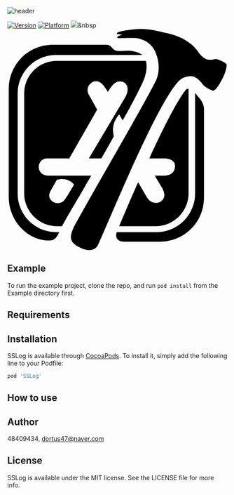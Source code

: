 
![header](https://capsule-render.vercel.app/api?&fontColor=4b3621&animation=fadeIn&type=waving&height=300&color=cbb199&text=SSLog&fontSize=70&fontAlignY=40&desc=SSLog%20is%20Simple%20Swift%20Log%20library.)



[![Version](https://img.shields.io/cocoapods/v/SSLog.svg?style=flat)](https://cocoapods.org/pods/SSLog)
[![Platform](https://img.shields.io/cocoapods/p/SSLog.svg?style=flat)](https://cocoapods.org/pods/SSLog)
<img src="https://img.shields.io/badge/Python-3766AB?style=flat-square&logo=Python&logoColor=white"/></a>&nbsp 
<svg role="img" viewBox="0 0 24 24" xmlns="http://www.w3.org/2000/svg"><title>Xcode</title><path d="M19.06 5.3327c.4517-.1936.7744-.2581 1.097-.1936.5163.1291.7744.5163.968.7098.1936.3872.9034.7744 1.2261.8389.2581.0645.7098-.6453 1.0325-1.2906.3227-.5808.5163-1.3552.4517-1.5488-.0645-.1936-.968-.5808-1.1616-.5808-.1291 0-.3872.1291-.8389.0645-.4517-.0645-.9034-.5808-1.1616-.968-.4517-.6453-1.097-1.0325-1.6778-1.3552-.6453-.3227-1.3552-.5163-2.065-.6453-1.0325-.2581-2.065-.4517-3.0975-.3227-.5808.0645-1.2906.1291-1.8069.3227-.0645 0-.1936.1936-.0645.1936s.5808.0645.5808.0645-.5807.1292-.5807.2583c0 .1291.0645.1291.1291.1291.0645 0 1.4842-.0645 2.065 0 .6453.1291 1.3552.4517 1.8069 1.2261.7744 1.4197.4517 2.7749.2581 3.2266-.968 2.1295-8.6472 15.2294-9.0344 16.1328-.3873.9034-.5163 1.4842.5807 2.065s1.6778.3227 2.0005-.0645c.3872-.5163 7.0339-17.1654 9.2925-18.2624zm-3.6138 8.7117h1.5488c1.0325 0 1.2261.5163 1.2261.7098.0645.5163-.1936 1.1616-1.2261 1.1616h-.968l.7744 1.2906c.4517.7744.2581 1.1616 0 1.4197-.3872.3872-1.2261.3872-1.6778-.4517l-.9034-1.5488c-.6453 1.4197-1.2906 2.9684-2.065 4.7753h4.0009c1.9359 0 3.5492-1.6133 3.5492-3.5492V6.5588c-.0645-.1291-.1936-.0645-.2581 0-.3872.4517-1.4842 2.0004-4.001 7.4856zm-9.8087 8.0019h-.3227c-2.3231 0-4.1945-1.8714-4.1945-4.1945V7.0105c0-2.3231 1.8714-4.1945 4.1945-4.1945h9.3571c-.1936-.1936-.968-.5163-1.7423-.4517-.3227 0-.968.1291-1.3552-.1291-.3872-.3227-.3227-.5163-.9034-.5163H4.9277c-2.6458 0-4.7753 2.1295-4.7753 4.7753v11.7447c0 2.6458 2.1295 4.7753 4.4527 4.7108.6452 0 .8388-.5162 1.0324-.9034zM20.4152 6.9459v10.9058c0 2.3231-1.8714 4.1945-4.1945 4.1945H11.897s-.3872 1.0325.8389 1.0325h3.8719c2.6458 0 4.7753-2.1295 4.7753-4.7753V8.8173c.0646-.9034-.7098-1.4842-.9679-1.8714zm-18.5851.0646v10.8413c0 1.9359 1.6133 3.5492 3.5492 3.5492h.5808c0-.0645.7744-1.4197 2.4522-4.2591.1936-.3872.4517-.7744.7098-1.2261H4.4114c-.5808 0-.9034-.3872-.968-.7098-.1291-.5163.1936-1.1616.9034-1.1616h2.3877l3.033-5.2916s-.7098-1.2906-.9034-1.6133c-.2582-.4517-.1291-.9034.129-1.1615.3872-.3872 1.0325-.5808 1.6778.4517l.2581.3872.2581-.3872c.5808-.8389.968-.7744 1.2906-.7098.5163.1291.8389.7098.3872 1.6133L8.864 14.0444h1.3552c.4517-.7744.9034-1.5488 1.3552-2.3877-.0645-.3227-.1291-.7098-.0645-1.0325.0645-.5163.3227-.968.6453-1.3552l.3872.6453c1.2261-2.1295 2.1295-3.9364 2.3877-4.6463.1291-.3872.3227-1.1616.1291-1.8069H5.3794c-2.0005.0001-3.5493 1.6134-3.5493 3.5494zM4.605 17.7872c0-.0645.7744-1.4197.7744-1.4197 1.2261-.3227 1.8069.4517 1.8714.5163 0 0-.8389 1.4842-1.097 1.7423s-.5808.3227-.9034.2581c-.5164-.129-.839-.6453-.6454-1.097z"/></svg>
## Example

To run the example project, clone the repo, and run `pod install` from the Example directory first.

## Requirements

## Installation

SSLog is available through [CocoaPods](https://cocoapods.org). To install
it, simply add the following line to your Podfile:

```ruby
pod 'SSLog'
```

## How to use



## Author

48409434, dortus47@naver.com

## License

SSLog is available under the MIT license. See the LICENSE file for more info.
